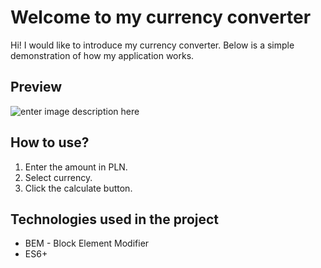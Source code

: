 # Welcome to my currency converter

Hi! I would like to introduce my currency converter. Below is a simple demonstration of how my application works.

## Preview
![enter image description here](https://media.giphy.com/media/v1.Y2lkPTc5MGI3NjExY3drenJhbGJsZTdqNmw5aXcxcndmZHB3eXRrcXhteWY5Y3hrdzA3NSZlcD12MV9pbnRlcm5hbF9naWZfYnlfaWQmY3Q9Zw/csHi3crtpesKjsog8c/giphy.gif)
## How to use?
1. Enter the amount in PLN.
2. Select currency.
3. Click the calculate button.

## Technologies used in the project
- BEM - Block Element Modifier
- ES6+
